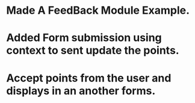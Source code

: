 # Made A FeedBack Module Example.
# Added Form submission using context to sent update the points. 
# Accept points from the user and displays in an another forms.